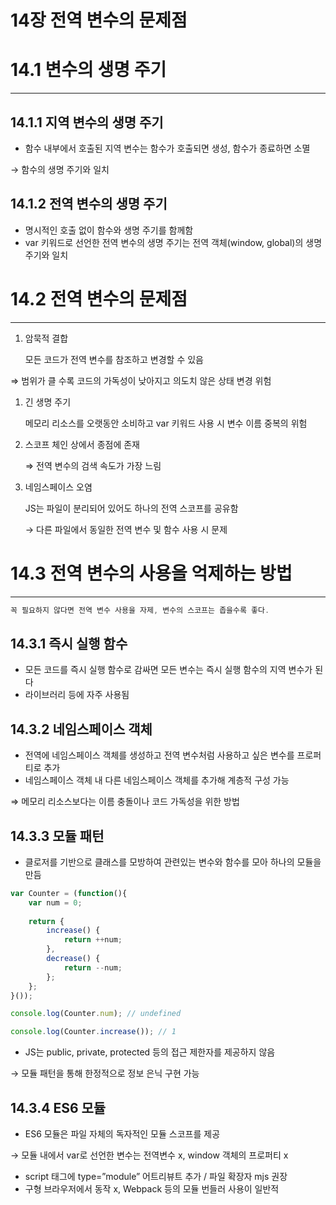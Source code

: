 # 14장 전역 변수의 문제점

# 14.1 변수의 생명 주기

---

## 14.1.1 지역 변수의 생명 주기

- 함수 내부에서 호출된 지역 변수는 함수가 호출되면 생성, 함수가 종료하면 소멸

→ 함수의 생명 주기와 일치

## 14.1.2 전역 변수의 생명 주기

- 명시적인 호출 없이 함수와 생명 주기를 함께함
- var 키워드로 선언한 전역 변수의 생명 주기는 전역 객체(window, global)의 생명 주기와 일치

# 14.2 전역 변수의 문제점

---

1. 암묵적 결합
    
    모든 코드가 전역 변수를 참조하고 변경할 수 있음
    

⇒ 범위가 클 수록 코드의 가독성이 낮아지고 의도치 않은 상태 변경 위험

1. 긴 생명 주기
    
    메모리 리소스를 오랫동안 소비하고 var 키워드 사용 시 변수 이름 중복의 위험
    
2. 스코프 체인 상에서 종점에 존재
    
    ⇒ 전역 변수의 검색 속도가 가장 느림
    
3. 네임스페이스 오염
    
    JS는 파일이 분리되어 있어도 하나의 전역 스코프를 공유함
    
    → 다른 파일에서 동일한 전역 변수 및 함수 사용 시 문제
    

# 14.3 전역 변수의 사용을 억제하는 방법

---

```jsx
꼭 필요하지 않다면 전역 변수 사용을 자제, 변수의 스코프는 좁을수록 좋다.
```

## 14.3.1 즉시 실행 함수

- 모든 코드를 즉시 실행 함수로 감싸면 모든 변수는 즉시 실행 함수의 지역 변수가 된다
- 라이브러리 등에 자주 사용됨

## 14.3.2 네임스페이스 객체

- 전역에 네임스페이스 객체를 생성하고 전역 변수처럼 사용하고 싶은 변수를 프로퍼티로 추가
- 네임스페이스 객체 내 다른 네임스페이스 객체를 추가해 계층적 구성 가능

⇒ 메모리 리소스보다는 이름 충돌이나 코드 가독성을 위한 방법

## 14.3.3 모듈 패턴

- 클로저를 기반으로 클래스를 모방하여 관련있는 변수와 함수를 모아 하나의 모듈을 만듬

```jsx
var Counter = (function(){
	var num = 0;
	
	return {
		increase() {
			return ++num;
		},
		decrease() {
			return --num;
		};
	};
}());

console.log(Counter.num); // undefined

console.log(Counter.increase()); // 1
```

- JS는 public, private, protected 등의 접근 제한자를 제공하지 않음

→ 모듈 패턴을 통해 한정적으로 정보 은닉 구현 가능

## 14.3.4 ES6 모듈

- ES6 모듈은 파일 자체의 독자적인 모듈 스코프를 제공

→ 모듈 내에서 var로 선언한 변수는 전역변수 x, window 객체의 프로퍼티 x

- script 태그에 type=”module” 어트리뷰트 추가 / 파일 확장자 mjs 권장
- 구형 브라우저에서 동작 x, Webpack 등의 모듈 번들러 사용이 일반적
